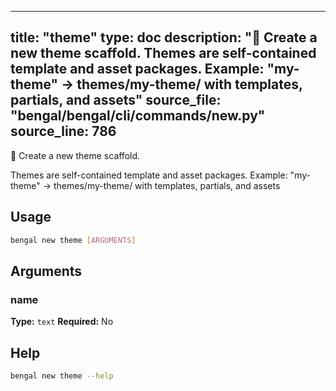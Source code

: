 
---
title: "theme"
type: doc
description: "🎨 Create a new theme scaffold.  Themes are self-contained template and asset packages. Example: \"my-theme\" → themes/my-theme/ with templates, partials, and assets"
source_file: "bengal/bengal/cli/commands/new.py"
source_line: 786
---

🎨 Create a new theme scaffold.

Themes are self-contained template and asset packages.
Example: "my-theme" → themes/my-theme/ with templates, partials, and assets


## Usage

```bash
bengal new theme [ARGUMENTS]
```

## Arguments

### name

**Type:** `text`
**Required:** No





## Help

```bash
bengal new theme --help
```
